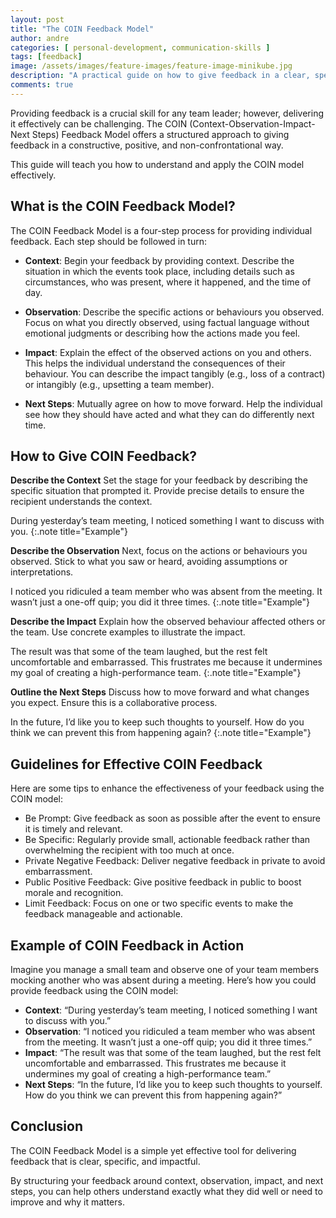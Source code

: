 ```yaml
---
layout: post
title: "The COIN Feedback Model"
author: andre
categories: [ personal-development, communication-skills ]
tags: [feedback]
image: /assets/images/feature-images/feature-image-minikube.jpg
description: "A practical guide on how to give feedback in a clear, specific, and impactful manner using the COIN Model."
comments: true
---
```


Providing feedback is a crucial skill for any team leader; however, delivering it effectively can be challenging. The 
COIN (Context-Observation-Impact-Next Steps) Feedback Model offers a structured approach to giving feedback in a 
constructive, positive, and non-confrontational way.

This guide will teach you how to understand and apply the COIN model effectively.

## What is the COIN Feedback Model?
The COIN Feedback Model is a four-step process for providing individual feedback. Each step should be followed in turn:

- **Context**: Begin your feedback by providing context. 
Describe the situation in which the events took place, including details such as circumstances, who was present, where it happened, and the time of day.

- **Observation**: Describe the specific actions or behaviours you observed.
Focus on what you directly observed, using factual language without emotional judgments or describing how the actions made you feel.

- **Impact**: Explain the effect of the observed actions on you and others.
This helps the individual understand the consequences of their behaviour. You can describe the impact tangibly (e.g., loss of a contract) or intangibly (e.g., upsetting a team member).

- **Next Steps**: Mutually agree on how to move forward.
Help the individual see how they should have acted and what they can do differently next time.

## How to Give COIN Feedback?
**Describe the Context**
Set the stage for your feedback by describing the specific situation that prompted it. Provide precise details to 
ensure the recipient understands the context.

During yesterday’s team meeting, I noticed something I want to discuss with you.
{:.note title="Example"}

**Describe the Observation**
Next, focus on the actions or behaviours you observed. Stick to what you saw or heard, avoiding assumptions or interpretations.

I noticed you ridiculed a team member who was absent from the meeting. It wasn’t just a one-off quip; you did it three times.
{:.note title="Example"}

**Describe the Impact**
Explain how the observed behaviour affected others or the team. Use concrete examples to illustrate the impact.

The result was that some of the team laughed, but the rest felt uncomfortable and embarrassed. This frustrates me because it undermines my goal of creating a high-performance team.
{:.note title="Example"}

**Outline the Next Steps**
Discuss how to move forward and what changes you expect. Ensure this is a collaborative process.

In the future, I’d like you to keep such thoughts to yourself. How do you think we can prevent this from happening again?
{:.note title="Example"}

## Guidelines for Effective COIN Feedback
Here are some tips to enhance the effectiveness of your feedback using the COIN model:

- Be Prompt: Give feedback as soon as possible after the event to ensure it is timely and relevant.
- Be Specific: Regularly provide small, actionable feedback rather than overwhelming the recipient with too much at once.
- Private Negative Feedback: Deliver negative feedback in private to avoid embarrassment.
- Public Positive Feedback: Give positive feedback in public to boost morale and recognition.
- Limit Feedback: Focus on one or two specific events to make the feedback manageable and actionable.

## Example of COIN Feedback in Action
Imagine you manage a small team and observe one of your team members mocking another who was absent during a meeting. Here’s how you could provide feedback using the COIN model:

- **Context**: “During yesterday’s team meeting, I noticed something I want to discuss with you.”
- **Observation**: “I noticed you ridiculed a team member who was absent from the meeting. It wasn’t just a one-off quip; you did it three times.”
- **Impact**: “The result was that some of the team laughed, but the rest felt uncomfortable and embarrassed. This frustrates me because it undermines my goal of creating a high-performance team.”
- **Next Steps**: “In the future, I’d like you to keep such thoughts to yourself. How do you think we can prevent this from happening again?”

## Conclusion
The COIN Feedback Model is a simple yet effective tool for delivering feedback that is clear, specific, and impactful.

By structuring your feedback around context, observation, impact, and next steps, you can help others understand exactly what they did well or need to improve and why it matters.
